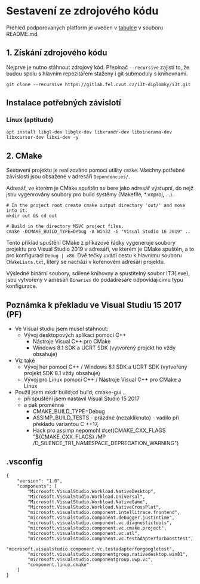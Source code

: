 # Sestavení ze zdrojového kódu
Přehled podporovaných platform je uveden v [tabulce](../README.md) v souboru README.md.

## 1. Získání zdrojového kódu
Nejprve je nutno stáhnout zdrojový kód. Přepínač `--recursive` zajistí to, 
že budou spolu s hlavním repozitářem staženy i git submoduly s knihovnami.
````shell script
git clone --recursive https://gitlab.fel.cvut.cz/i3t-diplomky/i3t.git
````

## Instalace potřebných závislotí
### Linux (aptitude)
````shell
apt install libgl-dev libglx-dev libxrandr-dev libxinerama-dev libxcursor-dev libxi-dev -y
````

## 2. CMake
Sestavení projektu je realizováno pomocí utility `cmake`. Všechny potřebné závislosti
jsou obsažené v adresáři `Dependencies/`.

Adresář, ve kterém je CMake spuštěn se bere jako adresář výstupní, do nejž jsou 
vygenrovány soubory pro build systémy (Makefile, *.vxproj, ...).

````shell script
# In the project root create cmake output directory 'out/' and move into it.
mkdir out && cd out

# Build in the directory MSVC project files.
cmake -DCMAKE_BUILD_TYPE=Debug -A Win32 -G "Visual Studio 16 2019" ..
````
Tento příklad spuštění CMake z příkazové řádky vygeneruje soubory projektu pro Visual 
 Studio 2019 v adresáři, ve kterém je CMake spuštěn, a to pro konfiguraci ``Debug | x86``.
Dvě tečky uvádí cestu k hlavnímu souboru ``CMakeLists.txt``, který se nachází v kořenovém
adresáři projektu.

Výsledné binární soubory, sdílené knihovny a spustitelný soubor IT3(.exe), jsou
vytvořeny v adresáři ``Binaries`` do podadresáře odpovídajícímu typu konfigurace.

## Poznámka k překladu ve Visual Studiu 15 2017 (PF)
- Ve Visual studiu jsem musel stáhnout:
  - Vývoj desktopových aplikací pomocí C++ 
	- Nástroje Visual C++ pro CMake
	- Windows 8.1 SDK a UCRT SDK (vytvořený projekt ho vždy obsahuje)
- Viz také 	
  - Vývoj her pomocí C++ / Windows 8.1 SDK a UCRT SDK (vytvořený projekt SDK 8.1 vždy obsahuje)
  - Vývoj pro Linux pomocí C++ / Nástroje Visual C++ pro CMake a Linux
- Použil jsem mkdr build;cd build; cmake-gui ..
  - při spuštění jsem nastavil Visual Studio 15 2017	
  - a pak proměnné 
	- CMAKE_BUILD_TYPE=Debug 
	- ASSIMP_BUILD_TESTS - prázdné (nezakliknuto) - vadilo při překladu variantou C ++17,
    - Hack pro assimp nepomohl #set(CMAKE_CXX_FLAGS "${CMAKE_CXX_FLAGS} /MP /D_SILENCE_TR1_NAMESPACE_DEPRECATION_WARNING")

	
## .vsconfig  
````
{
	"version": "1.0",
	"components": [
		"Microsoft.VisualStudio.Workload.NativeDesktop",
		"Microsoft.VisualStudio.Workload.Universal",
		"Microsoft.VisualStudio.Workload.NativeGame",
		"Microsoft.VisualStudio.Workload.NativeCrossPlat",
		"microsoft.visualstudio.component.intellitrace.frontend",
		"microsoft.visualstudio.component.debugger.justintime",
		"microsoft.visualstudio.component.vc.diagnostictools",
		"microsoft.visualstudio.component.vc.cmake.project",
		"microsoft.visualstudio.component.vc.atl",
		"microsoft.visualstudio.component.vc.testadapterforboosttest",
		"microsoft.visualstudio.component.vc.testadapterforgoogletest",
		"microsoft.visualstudio.componentgroup.nativedesktop.win81",
		"microsoft.visualstudio.componentgroup.uwp.vc",
		"component.linux.cmake"
	]
}
````